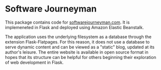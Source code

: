# Software Journeyman

This package contains code for [softwarejourneyman.com](http://www.softwarejourneyman.com). It is implemeneted in Flask and deployed using Amazon Elastic Beanstalk.

The application uses the underlying filesystem as a database through the extension Flask-Flatpages. For this reason, it does not use a database to serve dynamic content and can be viewed as a "static" blog, updated at its author's leisure. The entire website is available in open source format in hopes that its structure can be helpful for others beginning their exploration of web development in Flask.

